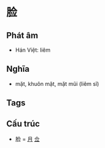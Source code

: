 # 脸

## Phát âm
* Hán Việt: liêm

## Nghĩa
* mặt, khuôn mặt, mặt mũi (liêm sĩ)

## Tags


## Cấu trúc
* 脸 = [月](月.md) [佥](佥.md)

<script>window.HANZI_FIELD='脸';</script>